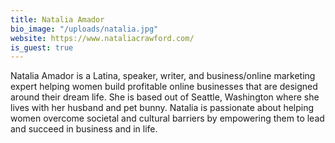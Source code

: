 ```yaml
---
title: Natalia Amador
bio_image: "/uploads/natalia.jpg"
website: https://www.nataliacrawford.com/
is_guest: true
---
```


Natalia Amador is a Latina, speaker, writer, and business/online marketing expert helping women build profitable online businesses that are designed around their dream life. She is based out of Seattle, Washington where she lives with her husband and pet bunny. Natalia is passionate about helping women overcome societal and cultural barriers by empowering them to lead and succeed in business and in life.